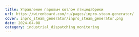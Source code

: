 ```yaml
---
title: Управление паровым котлом птицефабрики
url: https://wirenboard.com/ru/pages/inpro-steam-generator/
cover: inpro_steam_generator/inpro_steam_generator.png
date: 2024-04-08
category: industrial_dispatching_monitoring
---
```

